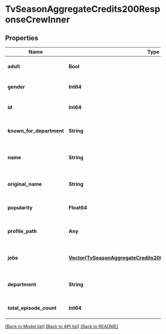 # TvSeasonAggregateCredits200ResponseCrewInner


## Properties
Name | Type | Description | Notes
------------ | ------------- | ------------- | -------------
**adult** | **Bool** |  | [optional] [default to true]
**gender** | **Int64** |  | [optional] [default to 0]
**id** | **Int64** |  | [optional] [default to 0]
**known_for_department** | **String** |  | [optional] [default to nothing]
**name** | **String** |  | [optional] [default to nothing]
**original_name** | **String** |  | [optional] [default to nothing]
**popularity** | **Float64** |  | [optional] [default to 0]
**profile_path** | **Any** |  | [optional] [default to nothing]
**jobs** | [**Vector{TvSeasonAggregateCredits200ResponseCrewInnerJobsInner}**](TvSeasonAggregateCredits200ResponseCrewInnerJobsInner.md) |  | [optional] [default to nothing]
**department** | **String** |  | [optional] [default to nothing]
**total_episode_count** | **Int64** |  | [optional] [default to 0]


[[Back to Model list]](../README.md#models) [[Back to API list]](../README.md#api-endpoints) [[Back to README]](../README.md)


